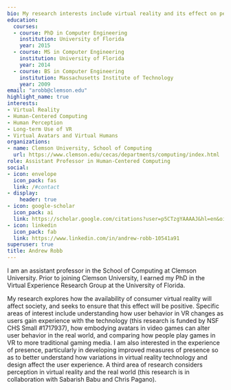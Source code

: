 ```yaml
---
bio: My research interests include virtual reality and its effect on perception and day-to-day consumer experiences.
education:
  courses:
  - course: PhD in Computer Engineering
    institution: University of Florida
    year: 2015
  - course: MS in Computer Engineering
    institution: University of Florida
    year: 2014
  - course: BS in Computer Engineering
    institution: Massachusetts Institute of Technology
    year: 2009
email: "arobb@clemson.edu"
highlight_name: true
interests:
- Virtual Reality
- Human-Centered Computing
- Human Perception
- Long-term Use of VR
- Virtual Avatars and Virtual Humans
organizations:
- name: Clemson University, School of Computing
  url: https://www.clemson.edu/cecas/departments/computing/index.html
role: Assistant Professor in Human-Centered Computing
social:
- icon: envelope
  icon_pack: fas
  link: /#contact
- display:
    header: true
- icon: google-scholar
  icon_pack: ai
  link: https://scholar.google.com/citations?user=p5CTzgYAAAAJ&hl=en&oi=ao
- icon: linkedin
  icon_pack: fab
  link: https://www.linkedin.com/in/andrew-robb-10541a91
superuser: true
title: Andrew Robb
---
```


I am an assistant professor in the School of Computing at Clemson University. Prior to joining Clemson University, I earned my PhD in the Virtual Experience Research Group at the University of Florida.

My research explores how the availability of consumer virtual reality will affect society, and seeks to ensure that this effect will be positive. Specific areas of interest include understanding how user behavior in VR changes as users gain experience with the technology (this research is funded by NSF CHS Small #1717937), how embodying avatars in video games can alter user behavior in the real world, and comparing how people play games in VR to more traditional gaming media. I am also interested in the experience of presence, particularly in developing improved measures of presence so as to better understand how variations in virtual reality technology and design affect the user experience. A third area of research considers perception in virtual reality and the real world (this research is in collaboration with Sabarish Babu and Chris Pagano).
